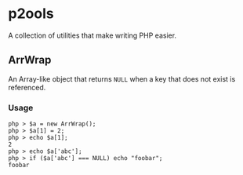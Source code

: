 # p2ools

A collection of utilities that make writing PHP easier.

## ArrWrap

An Array-like object that returns `NULL` when a key that does not exist is
referenced.

### Usage

    php > $a = new ArrWrap();
    php > $a[1] = 2;
    php > echo $a[1];
    2
    php > echo $a['abc'];
    php > if ($a['abc'] === NULL) echo "foobar";
    foobar


